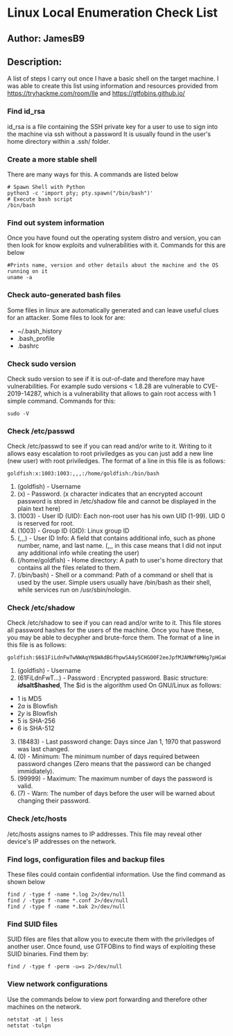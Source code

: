 # Linux Local Enumeration Check List
## Author: JamesB9
## Description: 
A list of steps I carry out once I have a basic shell on the target machine. I was able to create this list using information and resources provided from https://tryhackme.com/room/lle and https://gtfobins.github.io/


### Find id_rsa
id_rsa is a file containing the SSH private key for a user to use to sign into the machine via ssh without a password
It is usually found in the user's home directory within a .ssh/ folder.

### Create a more stable shell
There are many ways for this. A commands are listed below

    # Spawn Shell with Python
    python3 -c 'import pty; pty.spawn("/bin/bash")'
    # Execute bash script
    /bin/bash
	
	
### Find out system information
Once you have found out the operating system distro and version, you can then look for know exploits and vulnerabilities with it.
Commands for this are below

	#Prints name, version and other details about the machine and the OS running on it
	uname -a 

### Check auto-generated bash files
Some files in linux are automatically generated and can leave useful clues for an attacker.
Some files to look for are:
- ~/.bash_history
- .bash_profile
- .bashrc

### Check sudo version
Check sudo version to see if it is out-of-date and therefore may have vulnerabilities. For example sudo versions < 1.8.28 are vulnerable to CVE-2019-14287, which is a vulnerability that allows to gain root access with 1 simple command.
Commands for this:

	sudo -V

### Check /etc/passwd
Check /etc/passwd to see if you can read and/or write to it. Writing to it allows easy escalation to root priviledges as you can just add a new line (new user) with root priviledges.
The format of a line in this file is as follows:

    goldfish:x:1003:1003:,,,:/home/goldfish:/bin/bash

1. (goldfish) - Username
2. (x) - Password. (x character indicates that an encrypted account password is stored in /etc/shadow file and cannot be displayed in the plain text here)
3. (1003) - User ID (UID): Each non-root user has his own UID (1-99). UID 0 is reserved for root.
4. (1003) - Group ID (GID): Linux group ID
5. (,,,) - User ID Info: A field that contains additional info, such as phone number, name, and last name. (,,, in this case means that I did not input any additional info while creating the user)
6. (/home/goldfish) - Home directory: A path to user's home directory that contains all the files related to them.
7. (/bin/bash) - Shell or a command: Path of a command or shell that is used by the user. Simple users usually have /bin/bash as their shell, while services run on /usr/sbin/nologin. 

### Check /etc/shadow
Check /etc/shadow to see if you can read and/or write to it. This file stores all password hashes for the users of the machine. Once you have these, you may be able to decypher and brute-force them.
The format of a line in this file is as follows:

    goldfish:$6$1FiLdnFwTwNWAqYN$WAdBGfhpwSA4y5CHGO0F2eeJpfMJAMWf6MHg7pHGaHKmrkeYdVN7fD.AQ9nptLkN7JYvJyQrfMcfmCHK34S.a/:18483:0:99999:7:::

1. (goldfish) - Username
2. ($6$1FiLdnFwT...) - Password : Encrypted password.
Basic structure: **$id$salt$hashed**, The $id is the algorithm used On GNU/Linux as follows:
- $1$ is MD5
- $2a$ is Blowfish
- $2y$ is Blowfish
- $5$ is SHA-256
- $6$ is SHA-512
3. (18483) - Last password change: Days since Jan 1, 1970 that password was last changed.
4. (0) - Minimum: The minimum number of days required between password changes (Zero means that the password can be changed immidiately).
5. (99999) - Maximum: The maximum number of days the password is valid.
6. (7) - Warn: The number of days before the user will be warned about changing their password.

### Check /etc/hosts 
/etc/hosts assigns names to IP addresses. This file may reveal other device's IP addresses on the network.

### Find logs, configuration files and backup files 
These files could contain confidential information. Use the find command as shown below

	find / -type f -name *.log 2>/dev/null
	find / -type f -name *.conf 2>/dev/null
	find / -type f -name *.bak 2>/dev/null

### Find SUID files
SUID files are files that allow you to execute them with the priviledges of another user. Once found, use GTFOBins to find ways of exploiting these SUID binaries.
Find them by:

	find / -type f -perm -u=s 2>/dev/null

### View network configurations
Use the commands below to view port forwarding and therefore other machines on the network. 

	netstat -at | less
	netstat -tulpn



